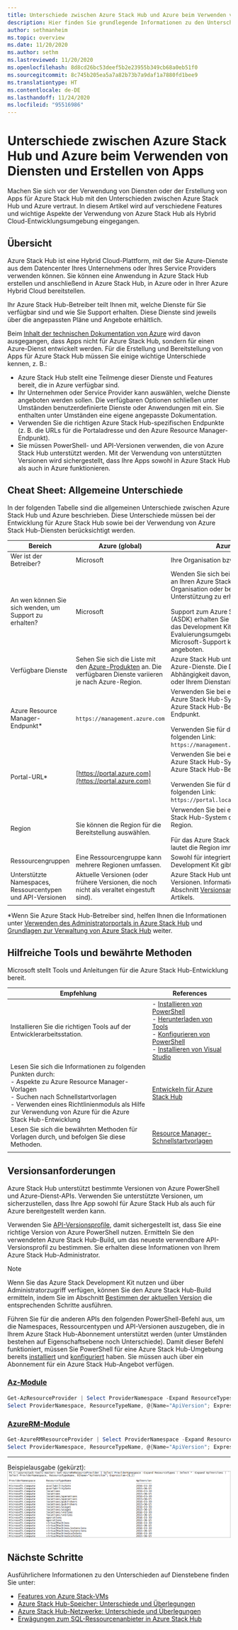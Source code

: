 ```yaml
---
title: Unterschiede zwischen Azure Stack Hub und Azure beim Verwenden von Diensten und Erstellen von Apps
description: Hier finden Sie grundlegende Informationen zu den Unterschieden zwischen Azure und Azure Stack Hub beim Verwenden von Diensten und Erstellen von Apps.
author: sethmanheim
ms.topic: overview
ms.date: 11/20/2020
ms.author: sethm
ms.lastreviewed: 11/20/2020
ms.openlocfilehash: 8d8cd26bc53deef5b2e23955b349cb68a0eb51f0
ms.sourcegitcommit: 8c745b205ea5a7a82b73b7a9daf1a7880fd1bee9
ms.translationtype: HT
ms.contentlocale: de-DE
ms.lasthandoff: 11/24/2020
ms.locfileid: "95516986"
---
```

# <a name="differences-between-azure-stack-hub-and-azure-when-using-services-and-building-apps"></a>Unterschiede zwischen Azure Stack Hub und Azure beim Verwenden von Diensten und Erstellen von Apps

Machen Sie sich vor der Verwendung von Diensten oder der Erstellung von Apps für Azure Stack Hub mit den Unterschieden zwischen Azure Stack Hub und Azure vertraut. In diesem Artikel wird auf verschiedene Features und wichtige Aspekte der Verwendung von Azure Stack Hub als Hybrid Cloud-Entwicklungsumgebung eingegangen.

## <a name="overview"></a>Übersicht

Azure Stack Hub ist eine Hybrid Cloud-Plattform, mit der Sie Azure-Dienste aus dem Datencenter Ihres Unternehmens oder Ihres Service Providers verwenden können. Sie können eine Anwendung in Azure Stack Hub erstellen und anschließend in Azure Stack Hub, in Azure oder in Ihrer Azure Hybrid Cloud bereitstellen.

Ihr Azure Stack Hub-Betreiber teilt Ihnen mit, welche Dienste für Sie verfügbar sind und wie Sie Support erhalten. Diese Dienste sind jeweils über die angepassten Pläne und Angebote erhältlich.

Beim [Inhalt der technischen Dokumentation von Azure](/azure) wird davon ausgegangen, dass Apps nicht für Azure Stack Hub, sondern für einen Azure-Dienst entwickelt werden. Für die Erstellung und Bereitstellung von Apps für Azure Stack Hub müssen Sie einige wichtige Unterschiede kennen, z. B.:

* Azure Stack Hub stellt eine Teilmenge dieser Dienste und Features bereit, die in Azure verfügbar sind.
* Ihr Unternehmen oder Service Provider kann auswählen, welche Dienste angeboten werden sollen. Die verfügbaren Optionen schließen unter Umständen benutzerdefinierte Dienste oder Anwendungen mit ein. Sie enthalten unter Umständen eine eigene angepasste Dokumentation.
* Verwenden Sie die richtigen Azure Stack Hub-spezifischen Endpunkte (z. B. die URLs für die Portaladresse und den Azure Resource Manager-Endpunkt).
* Sie müssen PowerShell- und API-Versionen verwenden, die von Azure Stack Hub unterstützt werden. Mit der Verwendung von unterstützten Versionen wird sichergestellt, dass Ihre Apps sowohl in Azure Stack Hub als auch in Azure funktionieren.

## <a name="cheat-sheet-high-level-differences"></a>Cheat Sheet: Allgemeine Unterschiede

In der folgenden Tabelle sind die allgemeinen Unterschiede zwischen Azure Stack Hub und Azure beschrieben. Diese Unterschiede müssen bei der Entwicklung für Azure Stack Hub sowie bei der Verwendung von Azure Stack Hub-Diensten berücksichtigt werden.

| Bereich | Azure (global) | Azure Stack Hub |
| -------- | ------------- | ----------|
| Wer ist der Betreiber? | Microsoft | Ihre Organisation bzw. Ihr Dienstanbieter.|
| An wen können Sie sich wenden, um Support zu erhalten? | Microsoft | Wenden Sie sich bei einem integrierten System an Ihren Azure Stack Hub-Betreiber (in Ihrer Organisation oder bei Ihrem Dienstanbieter), um Unterstützung zu erhalten.<br><br>Support zum Azure Stack Development Kit (ASDK) erhalten Sie in den [Microsoft-Foren](https://social.msdn.microsoft.com/Forums/en-US/home?forum=AzureStack). Da das Development Kit eine Evaluierungsumgebung ist, wird über den Microsoft-Support kein offizieller Support angeboten.
| Verfügbare Dienste | Sehen Sie sich die Liste mit den [Azure-Produkten](https://azure.microsoft.com/services/?b=17.04b) an. Die verfügbaren Dienste variieren je nach Azure-Region. | Azure Stack Hub unterstützt eine Teilgruppe der Azure-Dienste. Die Dienste variieren in Abhängigkeit davon, was von Ihrer Organisation oder Ihrem Dienstanbieter angeboten wird.
| Azure Resource Manager-Endpunkt* | `https://management.azure.com` | Verwenden Sie bei einem integrierten Azure Stack Hub-System den vom Azure Stack Hub-Betreiber bereitgestellten Endpunkt.<br><br>Verwenden Sie für das Development Kit den folgenden Link: `https://management.local.azurestack.external`.
| Portal-URL* | [https://portal.azure.com](https://portal.azure.com) | Verwenden Sie bei einem integrierten Azure Stack Hub-System die vom Azure Stack Hub-Betreiber bereitgestellte URL.<br><br>Verwenden Sie für das Development Kit den folgenden Link: `https://portal.local.azurestack.external`.
| Region | Sie können die Region für die Bereitstellung auswählen. | Verwenden Sie bei einem integrierten Azure Stack Hub-System die im System verfügbare Region.<br><br>Für das Azure Stack Development Kit (ASDK) lautet die Region immer **local**.
| Ressourcengruppen | Eine Ressourcengruppe kann mehrere Regionen umfassen. | Sowohl für integrierte Systeme als auch für das Development Kit gibt es nur eine Region.
|Unterstützte Namespaces, Ressourcentypen und API-Versionen | Aktuelle Versionen (oder frühere Versionen, die noch nicht als veraltet eingestuft sind). | Azure Stack Hub unterstützt bestimmte Versionen. Informationen hierzu finden Sie im Abschnitt [Versionsanforderungen](#version-requirements) dieses Artikels.
| | |

*Wenn Sie Azure Stack Hub-Betreiber sind, helfen Ihnen die Informationen unter [Verwenden des Administratorportals in Azure Stack Hub](../operator/azure-stack-manage-portals.md) und [Grundlagen zur Verwaltung von Azure Stack Hub](../operator/azure-stack-manage-basics.md) weiter.

## <a name="helpful-tools-and-best-practices"></a>Hilfreiche Tools und bewährte Methoden

Microsoft stellt Tools und Anleitungen für die Azure Stack Hub-Entwicklung bereit.

| Empfehlung | References |
| -------- | ------------- |
| Installieren Sie die richtigen Tools auf der Entwicklerarbeitsstation. | - [Installieren von PowerShell](../operator/powershell-install-az-module.md)<br>- [Herunterladen von Tools](../operator/azure-stack-powershell-download.md)<br>- [Konfigurieren von PowerShell](azure-stack-powershell-configure-user.md)<br>- [Installieren von Visual Studio](azure-stack-install-visual-studio.md)
| Lesen Sie sich die Informationen zu folgenden Punkten durch:<br>- Aspekte zu Azure Resource Manager-Vorlagen<br>- Suchen nach Schnellstartvorlagen<br>- Verwenden eines Richtlinienmoduls als Hilfe zur Verwendung von Azure für die Azure Stack Hub-Entwicklung | [Entwickeln für Azure Stack Hub](azure-stack-developer.md) |
| Lesen Sie sich die bewährten Methoden für Vorlagen durch, und befolgen Sie diese Methoden. | [Resource Manager-Schnellstartvorlagen](https://aka.ms/aa6yz42)
| | |

## <a name="version-requirements"></a>Versionsanforderungen

Azure Stack Hub unterstützt bestimmte Versionen von Azure PowerShell und Azure-Dienst-APIs. Verwenden Sie unterstützte Versionen, um sicherzustellen, dass Ihre App sowohl für Azure Stack Hub als auch für Azure bereitgestellt werden kann.

Verwenden Sie [API-Versionsprofile](azure-stack-version-profiles.md), damit sichergestellt ist, dass Sie eine richtige Version von Azure PowerShell nutzen. Ermitteln Sie den verwendeten Azure Stack Hub-Build, um das neueste verwendbare API-Versionsprofil zu bestimmen. Sie erhalten diese Informationen von Ihrem Azure Stack Hub-Administrator.

> [!NOTE]
> Wenn Sie das Azure Stack Development Kit nutzen und über Administratorzugriff verfügen, können Sie den Azure Stack Hub-Build ermitteln, indem Sie im Abschnitt [Bestimmen der aktuellen Version](../operator/azure-stack-updates.md) die entsprechenden Schritte ausführen.

Führen Sie für die anderen APIs den folgenden PowerShell-Befehl aus, um die Namespaces, Ressourcentypen und API-Versionen auszugeben, die in Ihrem Azure Stack Hub-Abonnement unterstützt werden (unter Umständen bestehen auf Eigenschaftsebene noch Unterschiede). Damit dieser Befehl funktioniert, müssen Sie PowerShell für eine Azure Stack Hub-Umgebung bereits [installiert](../operator/powershell-install-az-module.md) und [konfiguriert](azure-stack-powershell-configure-user.md) haben. Sie müssen auch über ein Abonnement für ein Azure Stack Hub-Angebot verfügen.

### <a name="az-modules"></a>[Az-Module](#tab/az)

```powershell
Get-AzResourceProvider | Select ProviderNamespace -Expand ResourceTypes | Select * -Expand ApiVersions | `
Select ProviderNamespace, ResourceTypeName, @{Name="ApiVersion"; Expression={$_}} 
```
### <a name="azurerm-modules"></a>[AzureRM-Module](#tab/azurerm)

```powershell
Get-AzureRMResourceProvider | Select ProviderNamespace -Expand ResourceTypes | Select * -Expand ApiVersions | `
Select ProviderNamespace, ResourceTypeName, @{Name="ApiVersion"; Expression={$_}} 
```

---




Beispielausgabe (gekürzt): ![Beispielausgabe für den Befehl „Get-AzResourceProvider“](media/azure-stack-considerations/image1.png)

## <a name="next-steps"></a>Nächste Schritte

Ausführlichere Informationen zu den Unterschieden auf Dienstebene finden Sie unter:

* [Features von Azure Stack-VMs](azure-stack-vm-considerations.md)
* [Azure Stack Hub-Speicher: Unterschiede und Überlegungen](azure-stack-acs-differences.md)
* [Azure Stack Hub-Netzwerke: Unterschiede und Überlegungen](azure-stack-network-differences.md)
* [Erwägungen zum SQL-Ressourcenanbieter in Azure Stack Hub](../operator/azure-stack-sql-resource-provider.md)
